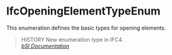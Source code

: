 IfcOpeningElementTypeEnum
=========================
This enumeration defines the basic types for opening elements.  
  
> HISTORY  New enumeration type in IFC4.  
[ _bSI
Documentation_](https://standards.buildingsmart.org/IFC/DEV/IFC4_2/FINAL/HTML/schema/ifcproductextension/lexical/ifcopeningelementtypeenum.htm)


